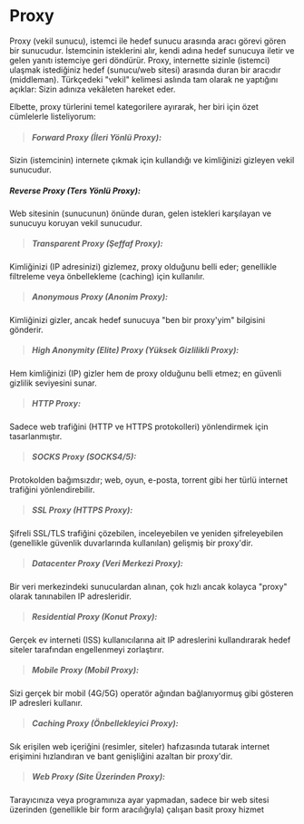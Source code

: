 # Proxy  
Proxy (vekil sunucu), istemci ile hedef sunucu arasında aracı görevi gören bir sunucudur. İstemcinin isteklerini alır, kendi adına hedef sunucuya iletir ve gelen yanıtı istemciye geri döndürür. Proxy, internette sizinle (istemci) ulaşmak istediğiniz hedef (sunucu/web sitesi) arasında duran bir aracıdır (middleman).
Türkçedeki "vekil" kelimesi aslında tam olarak ne yaptığını açıklar: Sizin adınıza vekâleten hareket eder.

Elbette, proxy türlerini temel kategorilere ayırarak, her biri için özet cümlelerle listeliyorum:

>##### Forward Proxy (İleri Yönlü Proxy):
Sizin (istemcinin) internete çıkmak için kullandığı ve kimliğinizi gizleyen vekil sunucudur.

##### Reverse Proxy (Ters Yönlü Proxy):
Web sitesinin (sunucunun) önünde duran, gelen istekleri karşılayan ve sunucuyu koruyan vekil sunucudur.

>##### Transparent Proxy (Şeffaf Proxy):
Kimliğinizi (IP adresinizi) gizlemez, proxy olduğunu belli eder; genellikle filtreleme veya önbellekleme (caching) için kullanılır.

>##### Anonymous Proxy (Anonim Proxy):
Kimliğinizi gizler, ancak hedef sunucuya "ben bir proxy'yim" bilgisini gönderir.

>##### High Anonymity (Elite) Proxy (Yüksek Gizlilikli Proxy):
Hem kimliğinizi (IP) gizler hem de proxy olduğunu belli etmez; en güvenli gizlilik seviyesini sunar.

>##### HTTP Proxy:
Sadece web trafiğini (HTTP ve HTTPS protokolleri) yönlendirmek için tasarlanmıştır.

>##### SOCKS Proxy (SOCKS4/5):
Protokolden bağımsızdır; web, oyun, e-posta, torrent gibi her türlü internet trafiğini yönlendirebilir.

>##### SSL Proxy (HTTPS Proxy):
Şifreli SSL/TLS trafiğini çözebilen, inceleyebilen ve yeniden şifreleyebilen (genellikle güvenlik duvarlarında kullanılan) gelişmiş bir proxy'dir.

>##### Datacenter Proxy (Veri Merkezi Proxy):
Bir veri merkezindeki sunuculardan alınan, çok hızlı ancak kolayca "proxy" olarak tanınabilen IP adresleridir.

> ##### Residential Proxy (Konut Proxy):
Gerçek ev interneti (ISS) kullanıcılarına ait IP adreslerini kullandırarak hedef siteler tarafından engellenmeyi zorlaştırır.

> ##### Mobile Proxy (Mobil Proxy):
Sizi gerçek bir mobil (4G/5G) operatör ağından bağlanıyormuş gibi gösteren IP adresleri kullanır.

> ##### Caching Proxy (Önbellekleyici Proxy):
Sık erişilen web içeriğini (resimler, siteler) hafızasında tutarak internet erişimini hızlandıran ve bant genişliğini azaltan bir proxy'dir.

> ##### Web Proxy (Site Üzerinden Proxy):
Tarayıcınıza veya programınıza ayar yapmadan, sadece bir web sitesi üzerinden (genellikle bir form aracılığıyla) çalışan basit proxy hizmet
